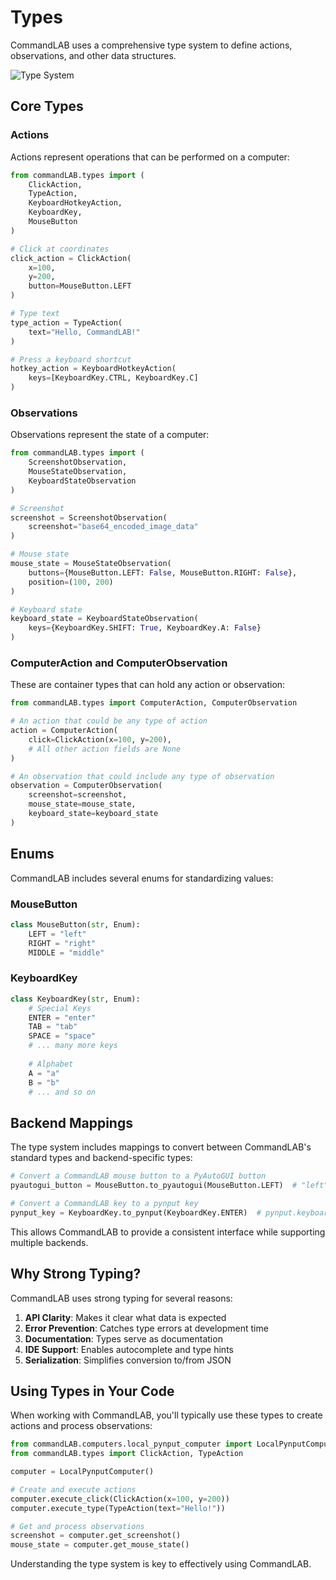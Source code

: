 # Types

CommandLAB uses a comprehensive type system to define actions, observations, and other data structures.

![Type System](../assets/images/type_system.png)

## Core Types

### Actions

Actions represent operations that can be performed on a computer:

```python
from commandLAB.types import (
    ClickAction,
    TypeAction,
    KeyboardHotkeyAction,
    KeyboardKey,
    MouseButton
)

# Click at coordinates
click_action = ClickAction(
    x=100, 
    y=200, 
    button=MouseButton.LEFT
)

# Type text
type_action = TypeAction(
    text="Hello, CommandLAB!"
)

# Press a keyboard shortcut
hotkey_action = KeyboardHotkeyAction(
    keys=[KeyboardKey.CTRL, KeyboardKey.C]
)
```

### Observations

Observations represent the state of a computer:

```python
from commandLAB.types import (
    ScreenshotObservation,
    MouseStateObservation,
    KeyboardStateObservation
)

# Screenshot
screenshot = ScreenshotObservation(
    screenshot="base64_encoded_image_data"
)

# Mouse state
mouse_state = MouseStateObservation(
    buttons={MouseButton.LEFT: False, MouseButton.RIGHT: False},
    position=(100, 200)
)

# Keyboard state
keyboard_state = KeyboardStateObservation(
    keys={KeyboardKey.SHIFT: True, KeyboardKey.A: False}
)
```

### ComputerAction and ComputerObservation

These are container types that can hold any action or observation:

```python
from commandLAB.types import ComputerAction, ComputerObservation

# An action that could be any type of action
action = ComputerAction(
    click=ClickAction(x=100, y=200),
    # All other action fields are None
)

# An observation that could include any type of observation
observation = ComputerObservation(
    screenshot=screenshot,
    mouse_state=mouse_state,
    keyboard_state=keyboard_state
)
```

## Enums

CommandLAB includes several enums for standardizing values:

### MouseButton

```python
class MouseButton(str, Enum):
    LEFT = "left"
    RIGHT = "right"
    MIDDLE = "middle"
```

### KeyboardKey

```python
class KeyboardKey(str, Enum):
    # Special Keys
    ENTER = "enter"
    TAB = "tab"
    SPACE = "space"
    # ... many more keys
    
    # Alphabet
    A = "a"
    B = "b"
    # ... and so on
```

## Backend Mappings

The type system includes mappings to convert between CommandLAB's standard types and backend-specific types:

```python
# Convert a CommandLAB mouse button to a PyAutoGUI button
pyautogui_button = MouseButton.to_pyautogui(MouseButton.LEFT)  # "left"

# Convert a CommandLAB key to a pynput key
pynput_key = KeyboardKey.to_pynput(KeyboardKey.ENTER)  # pynput.keyboard.Key.enter
```

This allows CommandLAB to provide a consistent interface while supporting multiple backends.

## Why Strong Typing?

CommandLAB uses strong typing for several reasons:

1. **API Clarity**: Makes it clear what data is expected
2. **Error Prevention**: Catches type errors at development time
3. **Documentation**: Types serve as documentation
4. **IDE Support**: Enables autocomplete and type hints
5. **Serialization**: Simplifies conversion to/from JSON

## Using Types in Your Code

When working with CommandLAB, you'll typically use these types to create actions and process observations:

```python
from commandLAB.computers.local_pynput_computer import LocalPynputComputer
from commandLAB.types import ClickAction, TypeAction

computer = LocalPynputComputer()

# Create and execute actions
computer.execute_click(ClickAction(x=100, y=200))
computer.execute_type(TypeAction(text="Hello!"))

# Get and process observations
screenshot = computer.get_screenshot()
mouse_state = computer.get_mouse_state()
```

Understanding the type system is key to effectively using CommandLAB.